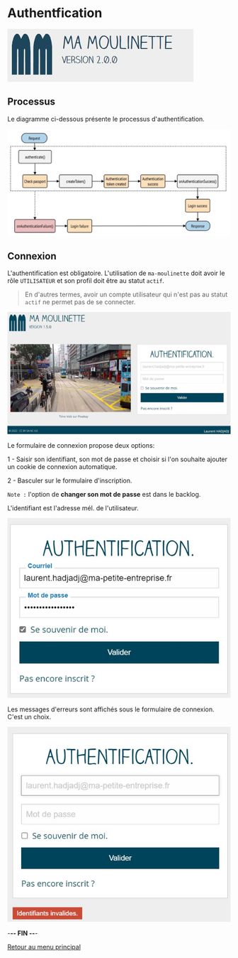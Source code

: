 # Authentfication

![Ma-Moulinette](/documentation/ressources/home-000.jpg)

## Processus

Le diagramme ci-dessous présente le processus d'authentification.

![authentification](/documentation/ressources/authentification-000.jpg)

## Connexion

L'authentification est obligatoire. L'utilisation de `ma-moulinette` doit avoir le rôle `UTILISATEUR` et son profil doit être au statut `actif`.

> En d'autres termes, avoir un compte utilisateur qui n'est pas au statut `actif` ne permet pas de se connecter.

![authentification](/documentation/ressources/authentification-001.jpg)

Le formulaire de connexion propose deux options:

1 - Saisir son identifiant, son mot de passe et choisir si l'on souhaite ajouter un cookie de connexion automatique.

2 - Basculer sur le formulaire d'inscription.

`Note :` l'option de **changer son mot de passe** est dans le backlog.

L'identifiant est l'adresse mél. de l'utilisateur.

![authentification](/documentation/ressources/authentification-002.jpg)

Les messages d'erreurs sont affichés sous le formulaire de connexion. C'est un choix.

![authentification](/documentation/ressources/authentification-003.jpg)

-**-- FIN --**-

[Retour au menu principal](/README.md)
